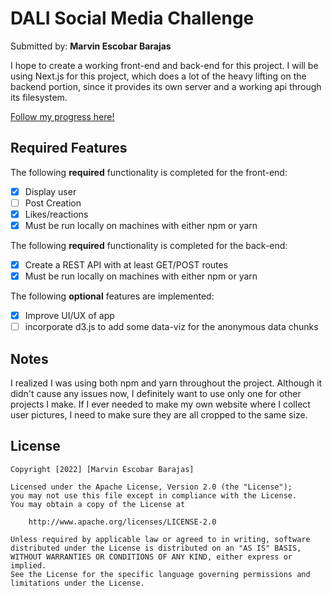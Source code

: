 # DALI Social Media Challenge

Submitted by: **Marvin Escobar Barajas**

I hope to create a working front-end and back-end for this project. I will
be using Next.js for this project, which does a lot of the heavy lifting on 
the backend portion, since it provides its own server and a working api 
through its filesystem.

[Follow my progress here!](https://github.com/Marvinesc3/social-media-challenge-dali/blob/main/todo.md)

## Required Features

The following **required** functionality is completed for the front-end:

* [X] Display user
* [ ] Post Creation
* [X] Likes/reactions
* [X] Must be run locally on machines with either npm or yarn

The following **required** functionality is completed for the back-end:

* [X] Create a REST API with at least GET/POST routes
* [X] Must be run locally on machines with either npm or yarn

The following **optional** features are implemented:

* [X] Improve UI/UX of app
* [ ] incorporate d3.js to add some data-viz for the anonymous data chunks

## Notes
I realized I was using both npm and yarn throughout the project. Although it didn't cause any issues now, I definitely want to use only one for other projects I make.
If I ever needed to make my own website where I collect user pictures,
I need to make sure they are all cropped to the same size. 

## License

    Copyright [2022] [Marvin Escobar Barajas]

    Licensed under the Apache License, Version 2.0 (the "License");
    you may not use this file except in compliance with the License.
    You may obtain a copy of the License at

        http://www.apache.org/licenses/LICENSE-2.0

    Unless required by applicable law or agreed to in writing, software
    distributed under the License is distributed on an "AS IS" BASIS,
    WITHOUT WARRANTIES OR CONDITIONS OF ANY KIND, either express or implied.
    See the License for the specific language governing permissions and
    limitations under the License.
